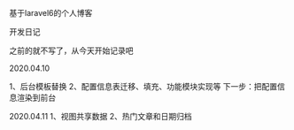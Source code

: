 基于laravel6的个人博客

开发日记

之前的就不写了，从今天开始记录吧

2020.04.10

1、后台模板替换
2、配置信息表迁移、填充、功能模块实现等
下一步：把配置信息渲染到前台

2020.04.11
1、视图共享数据
2、热门文章和日期归档
